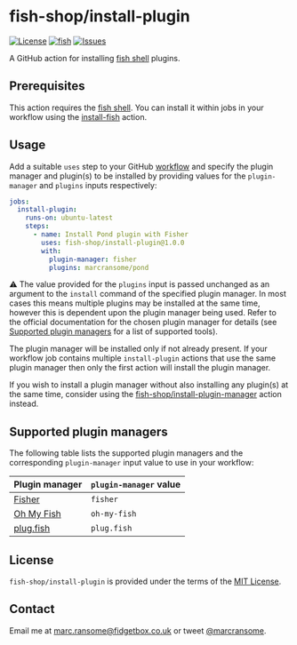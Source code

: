# fish-shop/install-plugin

[![License](https://img.shields.io/badge/license-MIT-blue)](http://opensource.org/licenses/mit-license.php) [![fish](https://img.shields.io/badge/fish-3.2.2-blue)](https://fishshell.com) [![Issues](https://img.shields.io/github/issues/fish-shop/install-plugin)](https://github.com/fish-shop/install-plugin/issues)

A GitHub action for installing [fish shell](https://fishshell.com) plugins.

## Prerequisites

This action requires the [fish shell](https://fishshell.com). You can install it within jobs in your workflow using the [install-fish](https://github.com/fish-actions/install-fish) action.

## Usage

Add a suitable `uses` step to your GitHub [workflow](https://docs.github.com/en/actions/reference/workflow-syntax-for-github-actions) and specify the plugin manager and plugin(s) to be installed by providing values for the `plugin-manager` and `plugins` inputs respectively:

```yaml
jobs:
  install-plugin:
    runs-on: ubuntu-latest
    steps:
      - name: Install Pond plugin with Fisher
        uses: fish-shop/install-plugin@1.0.0
        with:
          plugin-manager: fisher
          plugins: marcransome/pond
```

:warning: The value provided for the `plugins` input is passed unchanged as an argument to the `install` command of the specified plugin manager. In most cases this means multiple plugins may be installed at the same time, however this is dependent upon the plugin manager being used. Refer to the official documentation for the chosen plugin manager for details (see [Supported plugin managers](#supported-plugin-managers) for a list of supported tools).

The plugin manager will be installed only if not already present. If your workflow job contains multiple `install-plugin` actions that use the same plugin manager then only the first action will install the plugin manager.

If you wish to install a plugin manager without also installing any plugin(s) at the same time, consider using the [fish-shop/install-plugin-manager](https://github.com/fish-shop/install-plugin-manager) action instead.

## Supported plugin managers

The following table lists the supported plugin managers and the corresponding `plugin-manager` input value to use in your workflow:

| Plugin manager                                         | `plugin-manager` value |
|--------------------------------------------------------|------------------------|
| [Fisher](https://github.com/jorgebucaran/fisher)       | `fisher`               |
| [Oh My Fish](https://github.com/oh-my-fish/oh-my-fish) | `oh-my-fish`           |
| [plug.fish](https://github.com/kidonng/plug.fish)      | `plug.fish`            |

## License
`fish-shop/install-plugin` is provided under the terms of the [MIT License](http://opensource.org/licenses/mit-license.php).

## Contact
Email me at [marc.ransome@fidgetbox.co.uk](mailto:marc.ransome@fidgetbox.co.uk) or tweet [@marcransome](http://www.twitter.com/marcransome).
